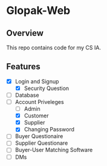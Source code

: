 # Glopak-Web

## Overview 
This repo contains code for my CS IA. 

## Features

- [x] Login and Signup
    - [x] Security Question
- [ ] Database 
- [ ] Account Priveleges
   - [ ] Admin
   - [x] Customer
   - [x] Supplier
   - [x] Changing Password
- [ ] Buyer Questionaire
- [ ] Supplier Questionare
- [ ] Buyer-User Matching Software
- [ ] DMs

